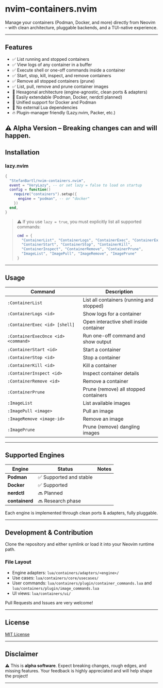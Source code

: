 # nvim-containers.nvim

Manage your containers (Podman, Docker, and more) directly from Neovim – with clean architecture, pluggable backends, and a TUI-native experience.

---

## Features

- ✅ List running and stopped containers
- ✅ View logs of any container in a buffer
- ✅ Execute shell or one-off commands inside a container
- ✅ Start, stop, kill, inspect, and remove containers
- ✅ Remove all stopped containers (prune)
- ✅ List, pull, remove and prune container images
- 🧠 Hexagonal architecture (engine-agnostic, clean ports & adapters)
- 🧩 Easily extendable (Podman, Docker, nerdctl planned)
- 🚀 Unified support for Docker and Podman
- 🚫 No external Lua dependencies
- 🔥 Plugin-manager friendly (Lazy.nvim, Packer, etc.)


**⚠️ Alpha Version** – Breaking changes can and will happen.
---

## Installation

### lazy.nvim

```lua
{
  "StefanBartl/nvim-containers.nvim",
  event = "VeryLazy", -- or set lazy = false to load on startup
  config = function()
    require("containers").setup({
      engine = "podman", -- or "docker"
    })
  end,
}
```

> ⚠️ If you use `lazy = true`, you must explicitly list all supported commands:
>
> ```lua
> cmd = {
>   "ContainerList", "ContainerLogs", "ContainerExec", "ContainerExecOnce",
>   "ContainerStart", "ContainerStop", "ContainerKill",
>   "ContainerInspect", "ContainerRemove", "ContainerPrune",
>   "ImageList", "ImagePull", "ImageRemove", "ImagePrune"
> }
> ```

---

## Usage

| Command | Description |
|---------|-------------|
| `:ContainerList` | List all containers (running and stopped) |
| `:ContainerLogs <id>` | Show logs for a container |
| `:ContainerExec <id> [shell]` | Open interactive shell inside container |
| `:ContainerExecOnce <id> <command>` | Run one-off command and show output |
| `:ContainerStart <id>` | Start a container |
| `:ContainerStop <id>` | Stop a container |
| `:ContainerKill <id>` | Kill a container |
| `:ContainerInspect <id>` | Inspect container details |
| `:ContainerRemove <id>` | Remove a container |
| `:ContainerPrune` | Prune (remove) all stopped containers |
| `:ImageList` | List available images |
| `:ImagePull <image>` | Pull an image |
| `:ImageRemove <image-id>` | Remove an image |
| `:ImagePrune` | Prune (remove) dangling images |

---

## Supported Engines

| Engine | Status | Notes |
|--------|--------|-------|
| **Podman** | ✅ Supported and stable |
| **Docker** | ✅ Supported |
| **nerdctl** | 🔜 Planned |
| **containerd** | 🔜 Research phase |

Each engine is implemented through clean ports & adapters, fully pluggable.

---

## Development & Contribution

Clone the repository and either symlink or load it into your Neovim runtime path.

### File Layout
- Engine adapters: `lua/containers/adapters/<engine>/`
- Use cases: `lua/containers/core/usecases/`
- User commands: `lua/containers/plugin/container_commands.lua` and `lua/containers/plugin/image_commands.lua`
- UI views: `lua/containers/ui/`

Pull Requests and Issues are very welcome!

---

## License

[MIT License](./LICENSE)

---

## Disclaimer

⚠️ This is **alpha software**. Expect breaking changes, rough edges, and missing features.
Your feedback is highly appreciated and will help shape the project!

---
